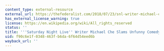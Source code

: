 ```yaml
---
content_type: external-resource
external_url: https://thefederalist.com/2018/07/23/snl-writer-michael-che-criticizes-unfunny-comedy-culture/
has_external_license_warning: true
license: https://en.wikipedia.org/wiki/All_rights_reserved
status: ''
title: '''Saturday Night Live'' Writer Michael Che Slams Unfunny Comedy Culture'
uid: f90c6e1f-0348-463f-b6da-6f64d54eed6b
wayback_url: ''
---
```


